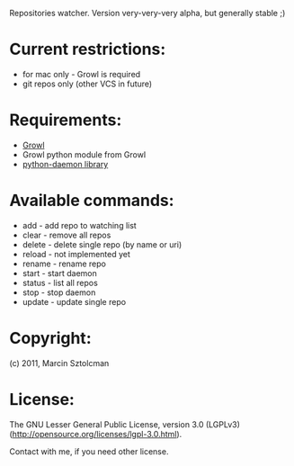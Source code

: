 Repositories watcher. Version very-very-very alpha, but generally stable ;)

# Current restrictions:

* for mac only - Growl is required
* git repos only (other VCS in future)

# Requirements:

* [Growl](http://growl.info/)
* Growl python module from Growl
* [python-daemon library](http://www.python.org/dev/peps/pep-3143/)

# Available commands:

* add - add repo to watching list
* clear - remove all repos
* delete - delete single repo (by name or uri)
* reload - not implemented yet
* rename - rename repo
* start - start daemon
* status - list all repos
* stop - stop daemon
* update - update single repo

# Copyright:
(c) 2011, Marcin Sztolcman

# License:
The GNU Lesser General Public License, version 3.0 (LGPLv3) (http://opensource.org/licenses/lgpl-3.0.html). 

Contact with me, if you need other license.

